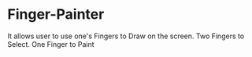 # Finger-Painter
It allows user to use one's Fingers to Draw on the screen. Two Fingers to Select. One Finger to Paint
